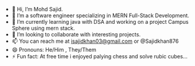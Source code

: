 - 👋 Hi, I’m Mohd Sajid.
- 👀 I’m a software engineer specializing in MERN Full-Stack Development. 
- 🌱 I’m currently learning java with DSA and working on a project Campus Sphere using mern stack.
- 💞️ I’m looking to collaborate with interesting projects.
- 📫 You can reach me at isajidkhan03@gmail.com or @Sajidkhan876
- 😄 Pronouns: He/Him , They/Them
- ⚡ Fun fact: At free time i enjoyed palying chess and solve rubic cubes...

<!---
khansajid1/khansajid1 is a ✨ special ✨ repository because its `README.md` (this file) appears on your GitHub profile.
You can click the Preview link to take a look at your changes.
--->
